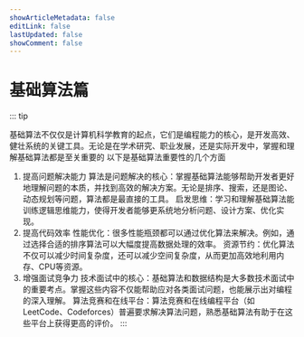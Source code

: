 ```yaml
---
showArticleMetadata: false
editLink: false
lastUpdated: false
showComment: false
---
```


# 基础算法篇

::: tip 

基础算法不仅仅是计算机科学教育的起点，它们是编程能力的核心，是开发高效、健壮系统的关键工具。无论是在学术研究、职业发展，还是实际开发中，掌握和理解基础算法都是至关重要的
以下是基础算法重要性的几个方面
1. 提高问题解决能力
   算法是问题解决的核心：掌握基础算法能够帮助开发者更好地理解问题的本质，并找到高效的解决方案。无论是排序、搜索，还是图论、动态规划等问题，算法都是最直接的工具。
   启发思维：学习和理解基础算法能训练逻辑思维能力，使得开发者能够更系统地分析问题、设计方案、优化实现。
2. 提高代码效率
   性能优化：很多性能瓶颈都可以通过优化算法来解决。例如，通过选择合适的排序算法可以大幅度提高数据处理的效率。
   资源节约：优化算法不仅可以减少时间复杂度，还可以减少空间复杂度，从而更加高效地利用内存、CPU等资源。
3. 增强面试竞争力
   技术面试中的核心：基础算法和数据结构是大多数技术面试中的重要考点。掌握这些内容不仅能帮助应对各类面试问题，也能展示出对编程的深入理解。
   算法竞赛和在线平台：算法竞赛和在线编程平台（如LeetCode、Codeforces）普遍要求解决算法问题，熟悉基础算法有助于在这些平台上获得更高的评价。
:::